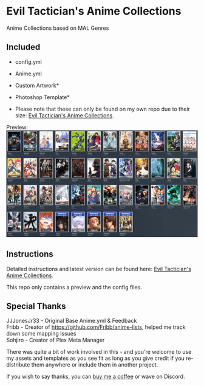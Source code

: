 # Evil Tactician's Anime Collections

Anime Collections based on MAL Genres

## Included
* config.yml
* Anime.yml
* Custom Artwork*
* Photoshop Template*

* Please note that these can only be found on my own repo due to their size: [Evil Tactician's Anime Collections](https://github.com/EvilTactician/Anime-Collections-PMM).

Preview: <br>
![Anime](Anime.png)

## Instructions

Detailed instructions and latest version can be found here: [Evil Tactician's Anime Collections](https://github.com/EvilTactician/Anime-Collections-PMM).

This repo only contains a preview and the config files.

## Special Thanks
JJJonesJr33 - Original Base Anime.yml & Feedback<br>
Fribb - Creator of https://github.com/Fribb/anime-lists, helped me track down some mapping issues<br>
Sohjiro - Creator of Plex Meta Manager

There was quite a bit of work involved in this - and you're welcome to use my assets and templates as you see fit as long as you give credit if you re-distribute them anywhere or include them in another project.

If you wish to say thanks, you can [buy me a coffee](https://ko-fi.com/eviltactician) or wave on Discord.
